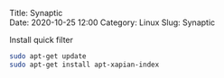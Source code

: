 Title: Synaptic  
Date: 2020-10-25 12:00
Category: Linux
Slug: Synaptic

Install quick filter

```bash
sudo apt-get update
sudo apt-get install apt-xapian-index
```
